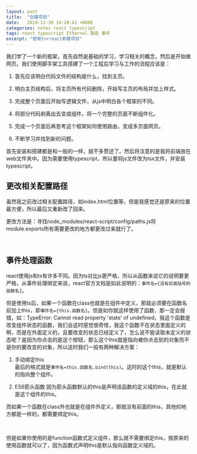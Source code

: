 ```yaml
---
layout: post
title:  "创建项目"
date:   2019-11-30 14:20:41 +0800
categories: notes react typescript
tags: react typescript Ethernal 路径 事件
excerpt: "使用ts+react新建项目"
---
```


我们学了一个新的框架，首先自然是基础的学习，学习相关的概念，然后是开始做网页。我们使用脚手架工具搭建了一个工程后学习与工作的流程应该是：

1. 首先应该明白代码文件的结构是什么，找到主页。

2. 明白主页结构后，将主页所有代码删除，开始写主页的布局并加上样式。

3. 完成整个页面后开始写逻辑文件，从js中明白各个框架的不同。

4. 将部分代码剥离出去变成组件，将一个完整的页面不断组件化。

5. 完成一个页面后再思考这个框架如何使用路由，变成多页面网页。

6. 不断学习并找到新的问题。

首先安装和搭建都是和一般的一样，就不多赘述了。然后将注意的是我将前端放在web文件夹中。因为需要使用typescript，所以要将js文件改为tsx文件，并安装typescript。

## 更改相关配置路径

虽然我之前改过相关配置路径，如index.html位置等，但是我感觉还是原来的位置最方便，所以最后又重新改了回来。

更改方法是：寻找node_modules/react-script/config/paths.js将module.exports所有需要更改的地方都更改过来就行了。

&emsp;

## 事件处理函数

react使用js和ts有许多不同。因为ts对比js更严格，所以从函数来说它的说明要更严格，从事件处理绑定来说，react官方文档是如此说明的：`事件名={没有后面括号的函数名}`。

但是使用ts后，如果一个函数在class也就是在组件中定义，那就必须要在函数名前加上this，即`事件名={this.函数名}`。但是如你就这样使用了函数，那一定会报错，如：TypeError: Cannot read property 'state' of undefined，我这个函数是改变组件状态的函数，我们会这时感觉很奇怪，我这个函数不在状态里面定义的啊，而是在外面定义的，且要改变的状态已经定义了，怎么说不能读取未定义的状态呢？是因为你点击的是这个按钮，那么这个this就是指向被你点击到的对象而不是你的要改变的对象，所以这时我们一般有两种解决方案：

1. 手动绑定this  
最后的格式就是`事件名=this.函数名.bind(this)`。这时的这个this，就是默认的指向整个组件。

2. ES6箭头函数
因为箭头函数默认的this是声明该函数的定义域的this，在此就是这个组件的this。

而如果一个函数在class外也就是在组件外定义，那就没有前面的this，其他的地方都是一样的，都需要绑定this。

&emsp;

但是如果你使用的是function函数式定义组件，那么就不需要绑定this，按原来的使用函数就可以了，因为函数式声明this是默认指向函数定义域的。
